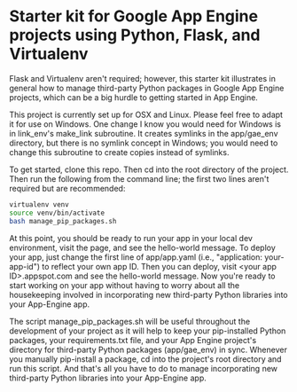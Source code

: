 # Starter kit for Google App Engine projects using Python, Flask, and Virtualenv

Flask and Virtualenv aren't required; however, this starter kit illustrates in general how to manage third-party Python packages in Google App Engine projects, which can be a big hurdle to getting started in App Engine.

This project is currently set up for OSX and Linux.  Please feel free to adapt it for use on Windows.  One change I know you would need for Windows is in link_env's make_link subroutine.  It creates symlinks in the app/gae_env directory, but there is no symlink concept in Windows; you would need to change this subroutine to create copies instead of symlinks.

To get started, clone this repo.  Then cd into the root directory of the project.  Then run the following from the command line; the first two lines aren't required but are recommended:

```bash
virtualenv venv
source venv/bin/activate
bash manage_pip_packages.sh
```

At this point, you should be ready to run your app in your local dev environment, visit the page, and see the hello-world message.  To deploy your app, just change the first line of app/app.yaml (i.e., "application: your-app-id") to reflect your own app ID.  Then you can deploy, visit \<your app ID\>.appspot.com and see the hello-world message.  Now you're ready to start working on your app without having to worry about all the housekeeping involved in incorporating new third-party Python libraries into your App-Engine app.

The script manage_pip_packages.sh will be useful throughout the development of your project as it will help to keep your pip-installed Python packages, your requirements.txt file, and your App Engine project's directory for third-party Python packages (app/gae_env) in sync.  Whenever you manually pip-install a package, cd into the project's root directory and run this script.  And that's all you have to do to manage incorporating new third-party Python libraries into your App-Engine app.
